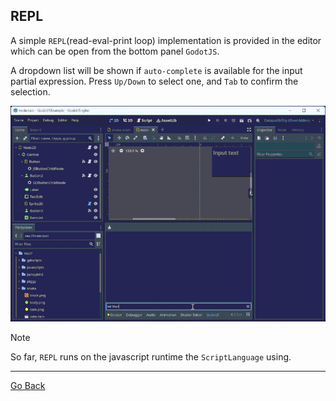 ## REPL

A simple `REPL`(read-eval-print loop) implementation is provided in the editor which can be open from the bottom panel `GodotJS`.  

A dropdown list will be shown if `auto-complete` is available for the input partial expression. Press `Up/Down` to select one, and `Tab` to confirm the selection. 

![video](./assets/repl.gif)


> [!NOTE] 
> So far, `REPL` runs on the javascript runtime the `ScriptLanguage` using.   

---

[Go Back](../README.md)

